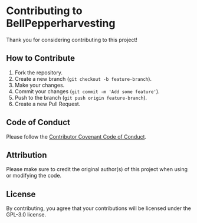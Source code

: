# Contributing to BellPepperharvesting

Thank you for considering contributing to this project!

## How to Contribute

1. Fork the repository.
2. Create a new branch (`git checkout -b feature-branch`).
3. Make your changes.
4. Commit your changes (`git commit -m 'Add some feature'`).
5. Push to the branch (`git push origin feature-branch`).
6. Create a new Pull Request.

## Code of Conduct

Please follow the [Contributor Covenant Code of Conduct](https://www.contributor-covenant.org/version/2/0/code_of_conduct/).

## Attribution

Please make sure to credit the original author(s) of this project when using or modifying the code.

## License

By contributing, you agree that your contributions will be licensed under the GPL-3.0 license.
